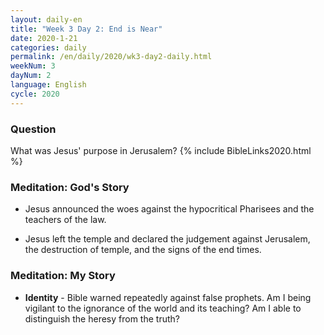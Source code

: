 ```yaml
---
layout: daily-en
title: "Week 3 Day 2: End is Near"
date: 2020-1-21 
categories: daily
permalink: /en/daily/2020/wk3-day2-daily.html
weekNum: 3
dayNum: 2
language: English
cycle: 2020
---
```

### Question     
What was Jesus' purpose in Jerusalem?
{% include BibleLinks2020.html %} 

### Meditation: God's Story   
+ Jesus announced the woes against the hypocritical Pharisees and the teachers of the law. 

+ Jesus left the temple and declared the judgement against Jerusalem, the destruction of temple, and the signs of the end times. 

### Meditation: My Story   
+ **Identity** - Bible warned repeatedly against false prophets. Am I being vigilant to the ignorance of the world and its teaching? Am I able to distinguish the heresy from the truth? 
